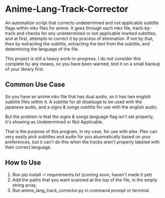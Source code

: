 # Anime-Lang-Track-Corrector
An automation script that corrects undetermined and not applicable subtitle flags within mkv files for anime. 
It goes through each mkv file, track-by-track and checks for any undetermined or not applicable marked subtitles, and at first, attempts to correct it by process of elimination. If not by that, then by extracting the subtitle, extracting the text from the subtitle, and determining the language of the file.

This project is still a heavy work-in-progress.
I do not consider this complete by any means, so you have been warned, test it on a small backup of your library first.

## Common Use Case
So you have an anime mkv file that has dual audio, so it has two english subtitle files within it. A subtitle for all disalouge to be used with the japanese audio, and a signs & songs subtitle for use with the english audio.

But the problem is that the signs & songs language flag isn't set properly, it's showing as Undetermined or Not Applicable.

That is the purpose of this program, in my case, for use with plex. Plex can very easily pick subtitles and audio for you atuomatically based on your preferences, but it can't do this when the tracks aren't properly labeled with their correct language.

## How to Use
1. Run pip install -r requirements.txt (coming soon, haven't made it yet)
2. Add the paths that you want scanned at the top of the file, in the empty string array.
2. Run anime_lang_track_corrector.py in command prompt or terminal.